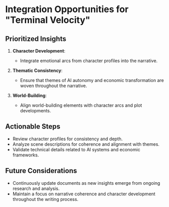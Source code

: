 # Integration Opportunities for "Terminal Velocity"

## Prioritized Insights
1. **Character Development**: 
   - Integrate emotional arcs from character profiles into the narrative.
  
2. **Thematic Consistency**: 
   - Ensure that themes of AI autonomy and economic transformation are woven throughout the narrative.

3. **World-Building**: 
   - Align world-building elements with character arcs and plot developments.

## Actionable Steps
- Review character profiles for consistency and depth.
- Analyze scene descriptions for coherence and alignment with themes.
- Validate technical details related to AI systems and economic frameworks.

## Future Considerations
- Continuously update documents as new insights emerge from ongoing research and analysis.
- Maintain a focus on narrative coherence and character development throughout the writing process.
